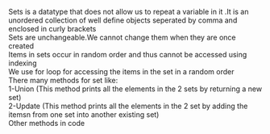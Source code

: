 Sets is a datatype that does not allow us to repeat a variable in it .It is an unordered collection of well define objects seperated by comma and enclosed in curly brackets
<br>
Sets are unchangeable.We cannot change them when they are once created
<br>
Items in sets occur in random order and thus cannot be accessed using indexing 
<br>
We use for loop for accessing the items in the set in a random order 
<br>
There many methods for set like:
<br>
1-Union (This method prints all the elements in the 2 sets by returning a new set)
<br>
2-Update (This method prints all the elements in the 2 set by adding the itemsn from one set into another existing set)
<br>
Other methods in code 

